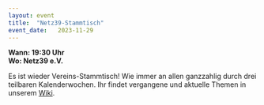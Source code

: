 ```yaml
---
layout: event
title:  "Netz39-Stammtisch"
event_date:   2023-11-29
---
```


**Wann: 19:30 Uhr**\
**Wo: Netz39 e.V.**

Es ist wieder Vereins-Stammtisch! Wie immer an allen ganzzahlig durch drei teilbaren Kalenderwochen. Ihr findet vergangene und aktuelle Themen in unserem [Wiki](https://wiki.netz39.de/stammtisch:stammtisch).
